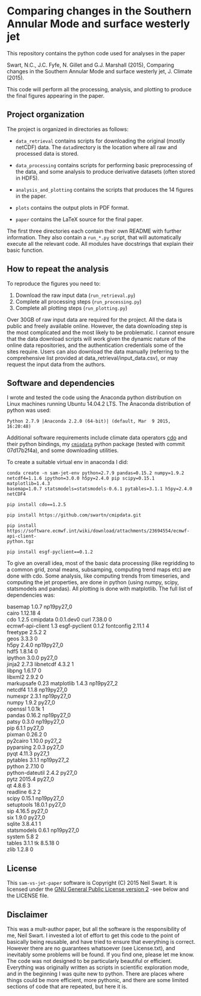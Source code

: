 # Comparing changes in the Southern Annular Mode and surface westerly jet

This repository contains the python  code used for analyses in the paper

Swart, N.C., J.C. Fyfe, N. Gillet and G.J. Marshall (2015), Comparing changes
in the Southern Annular Mode and surface westerly jet, J. Climate (2015).

This code will perform all the processing, analysis, and plotting to produce the 
final figures appearing in the paper. 

## Project organization
The project is organized in directories as follows:

  - `data_retrieval` contains scripts for downloading the original (mostly netCDF) 
     data. The `data`directory is the location where all raw and processed data 
     is stored.
  
  - `data_processing` contains scripts for performing basic preprocessing of the 
     data, and some analysis to produce derivative datasets (often stored in HDF5).
     
  - `analysis_and_plotting` contains the scripts that produces the 14 figures
     in the paper.
     
  - `plots` contains the output plots in PDF format.
  
  - `paper` contains the LaTeX source for the final paper.
  
The first three directories each contain their own README with further information.
They also contain a `run_*.py` script, that will automatically execute all the 
relevant code. All modules have docstrings that explain their basic 
function. 

## How to repeat the analysis

To reproduce the figures you need to:

1. Download the raw input data (`run_retrieval.py`)
2. Complete all processing steps (`run_processing.py`)
3. Complete all plotting steps (`run_plotting.py`)

Over 30GB of raw input data are required for the project. All the data is public
and freely available online. However, the data downloading 
step is the most complicated and the most likely to be problematic. I cannot ensure 
that the data download scripts will work given the dynamic nature 
of the online data repositories, and the authentication credentials 
some of the sites require. Users can also download the data manually 
(referring to the comprehensive list provided at data_retrieval/input_data.csv), 
or may request the input data from the authors.

## Software and dependencies
I wrote and tested the code using the Anaconda python distribution on Linux machines
running Ubuntu 14.04.2 LTS. The Anaconda distribution of python was used:

    Python 2.7.9 |Anaconda 2.2.0 (64-bit)| (default, Mar  9 2015, 16:20:48) 

Additional software requirements include climate data
operators [cdo](https://code.zmaw.de/projects/cdo) and their python bindings, my 
[`cmipdata`](https://github.com/swartn/cmipdata) python package 
(tested with commit 07d17b2f4a), and some downloading utilities.

To create a suitable virtual env in anaconda I did:

    conda create -n sam-jet-env python=2.7.9 pandas=0.15.2 numpy=1.9.2 
    netcdf4=1.1.6 ipython=3.0.0 h5py=2.4.0 pip scipy=0.15.1 matplotlib=1.4.3
    basemap=1.0.7 statsmodels=statsmodels-0.6.1 pytables=3.1.1 h5py=2.4.0
    netCDF4 
   
    pip install cdo==1.2.5 
    
    pip install https://github.com/swartn/cmipdata.git
    
    pip install
    https://software.ecmwf.int/wiki/download/attachments/23694554/ecmwf-api-client-
    python.tgz
    
    pip install esgf-pyclient==0.1.2
    
To give an overall idea, most of the basic data processing (like regridding to a 
common grid, zonal means, subsamping, computing trend maps etc) are done with cdo. 
Some analysis, like computing trends from timeseries, and computing the jet 
properties, are done in python (using numpy, scipy, statsmodels and pandas). All
plotting is done with matplotlib. The full list of dependencies was:

basemap                   1.0.7                np19py27_0  
cairo                     1.12.18                       4  
cdo                       1.2.5                     <pip>
cmipdata                  0.0.1.dev0                <pip>
curl                      7.38.0                        0  
ecmwf-api-client          1.3                       <pip>
esgf-pyclient             0.1.2                     <pip>
fontconfig                2.11.1                        4  
freetype                  2.5.2                         2  
geos                      3.3.3                         0  
h5py                      2.4.0                np19py27_0  
hdf5                      1.8.14                        0  
ipython                   3.0.0                    py27_0  
jinja2                    2.7.3                     <pip>
libnetcdf                 4.3.2                         1  
libpng                    1.6.17                        0  
libxml2                   2.9.2                         0  
markupsafe                0.23                      <pip>
matplotlib                1.4.3                np19py27_2  
netcdf4                   1.1.8                np19py27_0  
numexpr                   2.3.1                np19py27_0  
numpy                     1.9.2                    py27_0  
openssl                   1.0.1k                        1  
pandas                    0.16.2               np19py27_0  
patsy                     0.3.0                np19py27_0  
pip                       6.1.1                    py27_0  
pixman                    0.26.2                        0  
py2cairo                  1.10.0                   py27_2  
pyparsing                 2.0.3                    py27_0  
pyqt                      4.11.3                   py27_1  
pytables                  3.1.1                np19py27_2  
python                    2.7.10                        0  
python-dateutil           2.4.2                    py27_0  
pytz                      2015.4                   py27_0  
qt                        4.8.6                         3  
readline                  6.2                           2  
scipy                     0.15.1               np19py27_0  
setuptools                18.0.1                   py27_0  
sip                       4.16.5                   py27_0  
six                       1.9.0                    py27_0  
sqlite                    3.8.4.1                       1  
statsmodels               0.6.1                np19py27_0  
system                    5.8                           2  
tables                    3.1.1                     <pip>
tk                        8.5.18                        0  
zlib                      1.2.8                         0 

## License
This ``sam-vs-jet-paper`` software is Copyright (C) 2015  Neil Swart. It is 
licensed under the [GNU General Public License 
version 2](http://www.gnu.org/licenses/gpl-2.0.txt) -see below and the LICENSE file.

## Disclaimer
This was a mult-author paper, but all the software is the responsibility of me, Neil 
Swart. I invested a lot of effort to get this code to the point of basically being
reusable, and have tried to ensure that everything is correct. However there are
no guarantees whatsoever (see License.txt), and inevitably some problems will be 
found. If you find one, please let me know. The code was not designed to be 
particularly beautiful or efficient. Everything was originally written as scripts in 
scientific exploration mode, and in the beginning I was quite new to python. There 
are places where things could be more efficient, more pythonic, and there are some 
limited sections of code that are repeated, but here it is.